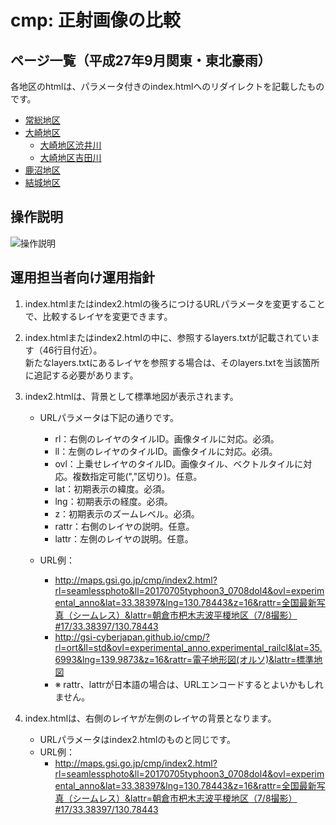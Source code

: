 # cmp: 正射画像の比較

## ページ一覧（平成27年9月関東・東北豪雨）
各地区のhtmlは、パラメータ付きのindex.htmlへのリダイレクトを記載したものです。
- [常総地区](http://gsi-cyberjapan.github.io/cmp/joso.html)
- [大崎地区](http://gsi-cyberjapan.github.io/cmp/ohsaki.html)
  - [大崎地区渋井川](http://gsi-cyberjapan.github.io/cmp/shibui.html)
  - [大崎地区吉田川](http://gsi-cyberjapan.github.io/cmp/yoshida.html)
- [鹿沼地区](http://gsi-cyberjapan.github.io/cmp/kanuma.html)
- [結城地区](http://gsi-cyberjapan.github.io/cmp/yuki.html)

## 操作説明
![操作説明](op.png)

## 運用担当者向け運用指針
1. index.htmlまたはindex2.htmlの後ろにつけるURLパラメータを変更することで、比較するレイヤを変更できます。

2. index.htmlまたはindex2.htmlの中に、参照するlayers.txtが記載されています（46行目付近）。  
新たなlayers.txtにあるレイヤを参照する場合は、そのlayers.txtを当該箇所に追記する必要があります。

3. index2.htmlは、背景として標準地図が表示されます。  
    - URLパラメータは下記の通りです。
      - rl：右側のレイヤのタイルID。画像タイルに対応。必須。
      - ll：左側のレイヤのタイルID。画像タイルに対応。必須。
      - ovl：上乗せレイヤのタイルID。画像タイル、ベクトルタイルに対応。複数指定可能(","区切り)。任意。
      - lat：初期表示の緯度。必須。
      - lng：初期表示の経度。必須。
      - z：初期表示のズームレベル。必須。
      - rattr：右側のレイヤの説明。任意。
      - lattr：左側のレイヤの説明。任意。

    - URL例：
      - http://maps.gsi.go.jp/cmp/index2.html?rl=seamlessphoto&ll=20170705typhoon3_0708dol4&ovl=experimental_anno&lat=33.38397&lng=130.78443&z=16&rattr=全国最新写真（シームレス）&lattr=朝倉市杷木志波平榎地区（7/8撮影）#17/33.38397/130.78443
      - http://gsi-cyberjapan.github.io/cmp/?rl=ort&ll=std&ovl=experimental_anno,experimental_railcl&lat=35.6993&lng=139.9873&z=16&rattr=電子地形図(オルソ)&lattr=標準地図
      - ※ rattr、lattrが日本語の場合は、URLエンコードするとよいかもしれません。

4. index.htmlは、右側のレイヤが左側のレイヤの背景となります。  
    - URLパラメータはindex2.htmlのものと同じです。
    - URL例：
      - http://maps.gsi.go.jp/cmp/index2.html?rl=seamlessphoto&ll=20170705typhoon3_0708dol4&ovl=experimental_anno&lat=33.38397&lng=130.78443&z=16&rattr=全国最新写真（シームレス）&lattr=朝倉市杷木志波平榎地区（7/8撮影）#17/33.38397/130.78443
